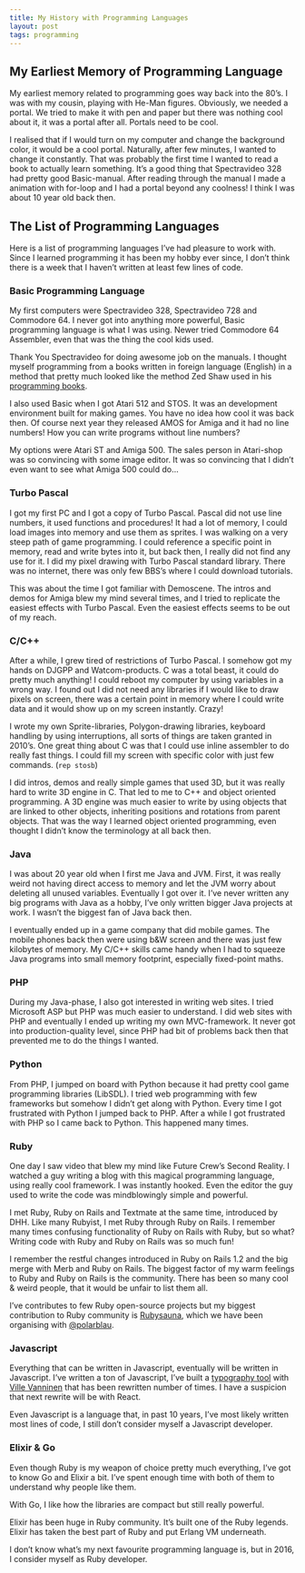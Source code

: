 ```yaml
---
title: My History with Programming Languages
layout: post
tags: programming
---
```

## My Earliest Memory of Programming Language

My earliest memory related to programming goes way back into the 80’s. I was with my cousin, playing with He-Man figures. Obviously, we needed a portal. We tried to make it with pen and paper but there was nothing cool about it, it was a portal after all. Portals need to be cool.

I realised that if I would turn on my computer and change the background color, it would be a cool portal. Naturally, after few minutes, I wanted to change it constantly. That was probably the first time I wanted to read a book to actually learn something. It’s a good thing that Spectravideo 328 had pretty good Basic-manual. After reading through the manual I made a animation with for-loop and I had a portal beyond any coolness! I think I was about 10 year old back then.

## The List of Programming Languages

Here is a list of programming languages I’ve had pleasure to work with. Since I learned programming it has been my hobby ever since, I don’t think there is a week that I haven’t written at least few lines of code.

### Basic Programming Language

My first computers were Spectravideo 328, Spectravideo 728 and Commodore 64. I never got into anything more powerful, Basic programming language is what I was using. Newer tried Commodore 64 Assembler, even that was the thing the cool kids used.

Thank You Spectravideo for doing awesome job on the manuals. I thought myself programming from a books written in foreign language (English) in a method that pretty much looked like the method Zed Shaw used in his [programming books](https://learnrubythehardway.org/).

I also used Basic when I got Atari 512 and STOS. It was an development environment built for making games. You have no idea how cool it was back then. Of course next year they released AMOS for Amiga and it had no line numbers! How you can write programs without line numbers?

My options were Atari ST and Amiga 500. The sales person in Atari-shop was so convincing with some image editor. It was so convincing that I didn’t even want to see what Amiga 500 could do…

### Turbo Pascal

I got my first PC and I got a copy of Turbo Pascal. Pascal did not use line numbers, it used functions and procedures! It had a lot of memory, I could load images into memory and use them as sprites. I was walking on a very steep path of game programming.
I could reference a specific point in memory, read and write bytes into it, but back then, I really did not find any use for it. I did my pixel drawing with Turbo Pascal standard library. There was no internet, there was only few BBS’s where I could download tutorials.

This was about the time I got familiar with Demoscene. The intros and demos for Amiga blew my mind several times, and I tried to replicate the easiest effects with Turbo Pascal. Even the easiest effects seems to be out of my reach.

### C/C++

After a while, I grew tired of restrictions of Turbo Pascal. I somehow got my hands on DJGPP and Watcom-products. C was a total beast, it could do pretty much anything! I could reboot my computer by using variables in a wrong way. I found out I did not need any libraries if I would like to draw pixels on screen, there was a certain point in memory where I could write data and it would show up on my screen instantly. Crazy!

I wrote my own Sprite-libraries, Polygon-drawing libraries, keyboard handling by using interruptions, all sorts of things are taken granted in 2010’s. One great thing about C was that I could use inline assembler to do really fast things. I could fill my screen with specific color with just few commands. (```rep stosb```)

I did intros, demos and really simple games that used 3D, but it was really hard to write 3D engine in C. That led to me to C++ and object oriented programming. A 3D engine was much easier to write by using objects that are linked to other objects, inheriting positions and rotations from parent objects. That was the way I learned object oriented programming, even thought I didn’t know the terminology at all back then.

### Java

I was about 20 year old when I first me Java and JVM. First, it was really weird not having direct access to memory and let the JVM worry about deleting all unused variables. Eventually I got over it. I’ve never written any big programs with Java as a hobby, I’ve only written bigger Java projects at work. I wasn’t the biggest fan of Java back then.

I eventually ended up in a game company that did mobile games. The mobile phones back then were using b&W screen and there was just few kilobytes of memory. My C/C++ skills came handy when I had to squeeze Java programs into small memory footprint, especially fixed-point maths.

### PHP

During my Java-phase, I also got interested in writing web sites. I tried Microsoft ASP but PHP was much easier to understand. I did web sites with PHP and eventually I ended up writing my own MVC-framework. It never got into production-quality level, since PHP had bit of problems back then that prevented me to do the things I wanted.

### Python

From PHP, I jumped on board with Python because it had pretty cool game programming libraries (LibSDL). I tried web programming with few frameworks but somehow I didn’t get along with Python. Every time I got frustrated with Python I jumped back to PHP. After a while I got frustrated with PHP so I came back to Python. This happened many times.

### Ruby

One day I saw video that blew my mind like Future Crew’s Second Reality. I watched a guy writing a blog with this magical programming language, using really cool framework. I was instantly hooked. Even the editor the guy used to write the code was mindblowingly simple and powerful.

I met Ruby, Ruby on Rails and Textmate at the same time, introduced by DHH. Like many Rubyist, I met Ruby through Ruby on Rails. I remember many times confusing functionality of Ruby on Rails with Ruby, but so what? Writing code with Ruby and Ruby on Rails was so much fun!

I remember the restful changes introduced in Ruby on Rails 1.2 and the big merge with Merb and Ruby on Rails. The biggest factor of my warm feelings to Ruby and Ruby on Rails is the community. There has been so many cool & weird people, that it would be unfair to list them all.

I’ve contributes to few Ruby open-source projects but my biggest contribution to Ruby community is [Rubysauna](https://rubysauna.github.io), which we have been organising with [@polarblau](https://twitter.com/polarblau).

### Javascript

Everything that can be written in Javascript, eventually will be written in Javascript. I’ve written a ton of Javascript, I’ve built a [typography tool](http://www.gridlover.net) with [Ville Vanninen](https://twitter.com/sakamies) that has been rewritten number of times. I have a suspicion that next rewrite will be with React.

Even Javascript is a language that, in past 10 years, I’ve most likely written most lines of code, I still don’t consider myself a Javascript developer.

### Elixir & Go

Even though Ruby is my weapon of choice pretty much everything, I’ve got to know Go and Elixir a bit. I’ve spent enough time with both of them to understand why people like them.

With Go, I like how the libraries are compact but still really powerful.

Elixir has been huge in Ruby community. It’s built one of the Ruby legends. Elixir has taken the best part of Ruby and put Erlang VM underneath.

I don’t know what’s my next favourite programming language is, but in 2016, I consider myself as Ruby developer.
